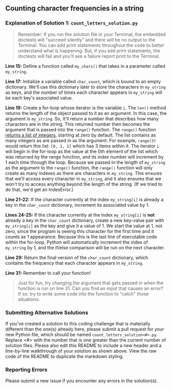 ## Counting character frequencies in a string

### Explanation of Solution 1: `count_letters_solution.py`

> Remember: If you run the solution file in your Terminal, the embedded doctests will "succeed silently" and there will be no output to the Terminal. You can add print statements throughout the code to better understand what is happening. But, if you add print statements, the doctests will fail and you'll see a failure report print to the Terminal.

**Line 15:** Define a function called `my_chars()` that takes in a parameter called `my_string`.

**Line 17:** Initialize a variable called `char_count`, which is bound to an empty dictionary. We'll use this dictionary later to store the characters in `my_string` as keys, and the number of times each character appears in `my_string` will be each key's associated value.

**Line 19:** Create a for-loop whose iterator is the variable `i`. The `len()` method returns the length of the object passed to it as an argument. In this case, the argument is `my_string`. So, it'll return a number that describes how many characters are in the string. This returned number then becomes the argument that is passed into the `range()` function. The `range()` function [returns a list of integers](http://pythoncentral.io/pythons-range-function-explained/), starting at zero by default. The list contains as many integers as are passed in as the argument. For example, `range(3)` would return this list: `[0, 1, 2]` which has 3 items within it. The iterator `i` will begin in the for-loop as the value at the 0th element of the list which was returned by the range function, and its index number will increment by 1 each time through the loop. Because we passed in the length of `my_string` as the argument to the `range()` function, the `range()` function will only create as many indexes as there are characters in `my_string`. This ensures that we'll access every character in `my_string`, and it also ensures that we won't try to access anything beyond the length of the string. (If we tried to do that, we'd get an IndexError.)

**Line 21-22:** If the character currently at the index `my_string[i]` is already a key in the `char_count` dictionary, increment its associated value by 1.

**Lines 24-25:** If the character currently at the index `my_string[i]` is **not** already a key in the `char_count` dictionary, create a new key-value pair with `my_string[i]` as the key and give it a value of 1. We start the value at 1, not zero, since the program is seeing this character for the first time and it counts as 1 appearance. Because this is the last line of executable code within the for-loop, Python will automatically increment the index of `my_string` by 1, and the if/else comparison will be run on the next character. 

**Line 29:** Return the final version of the `char_count` dictionary, which contains the frequency that each character appears in `my_string`.

**Line 31:** Remember to call your function!

> Just for fun, try changing the argument that gets passed in when the function is run on line 31. Can you find an input that causes an error? If so, try to write some code into the function to "catch" those situations.

### Submitting Alternative Solutions
If you've created a solution to this coding challenge that is materially different than the one(s) already here, please submit a pull request for your new Python file, which should be named `count_letters_solution<#>.py`. Replace <#> with the number that is one greater than the current number of solution files. Please also edit this README to include a new header and a line-by-line walkthrough of your solution as shown above. View the raw code of the README to duplicate the markdown styling.

### Reporting Errors
Please submit a new issue if you encounter any errors in the solution(s).

